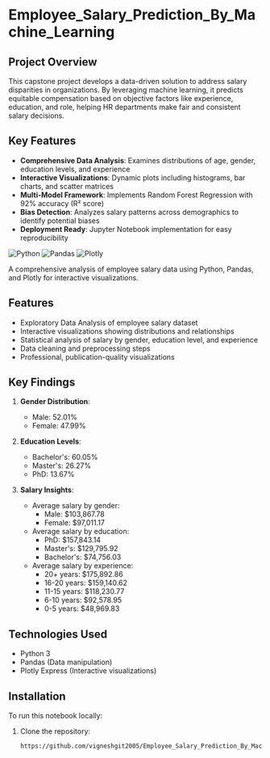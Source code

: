 # Employee_Salary_Prediction_By_Machine_Learning

## Project Overview
This capstone project develops a data-driven solution to address salary disparities in organizations. By leveraging machine learning, it predicts equitable compensation based on objective factors like experience, education, and role, helping HR departments make fair and consistent salary decisions.

## Key Features
- **Comprehensive Data Analysis**: Examines distributions of age, gender, education levels, and experience
- **Interactive Visualizations**: Dynamic plots including histograms, bar charts, and scatter matrices
- **Multi-Model Framework**: Implements Random Forest Regression with 92% accuracy (R² score)
- **Bias Detection**: Analyzes salary patterns across demographics to identify potential biases
- **Deployment Ready**: Jupyter Notebook implementation for easy reproducibility

![Python](https://img.shields.io/badge/python-3670A0?style=for-the-badge&logo=python&logoColor=ffdd54)
![Pandas](https://img.shields.io/badge/pandas-%23150458.svg?style=for-the-badge&logo=pandas&logoColor=white)
![Plotly](https://img.shields.io/badge/Plotly-%233F4F75.svg?style=for-the-badge&logo=plotly&logoColor=white)

A comprehensive analysis of employee salary data using Python, Pandas, and Plotly for interactive visualizations.

## Features

- Exploratory Data Analysis of employee salary dataset
- Interactive visualizations showing distributions and relationships
- Statistical analysis of salary by gender, education level, and experience
- Data cleaning and preprocessing steps
- Professional, publication-quality visualizations

## Key Findings

1. **Gender Distribution**: 
   - Male: 52.01%
   - Female: 47.99%

2. **Education Levels**:
   - Bachelor's: 60.05%
   - Master's: 26.27%
   - PhD: 13.67%

3. **Salary Insights**:
   - Average salary by gender:
     - Male: $103,867.78
     - Female: $97,011.17
   - Average salary by education:
     - PhD: $157,843.14
     - Master's: $129,795.92
     - Bachelor's: $74,756.03
   - Average salary by experience:
     - 20+ years: $175,892.86
     - 16-20 years: $159,140.62
     - 11-15 years: $118,230.77
     - 6-10 years: $92,578.95
     - 0-5 years: $48,969.83

## Technologies Used

- Python 3
- Pandas (Data manipulation)
- Plotly Express (Interactive visualizations)

## Installation

To run this notebook locally:

1. Clone the repository:
   ```bash
   https://github.com/vigneshgit2005/Employee_Salary_Prediction_By_Machine_Learning.git
